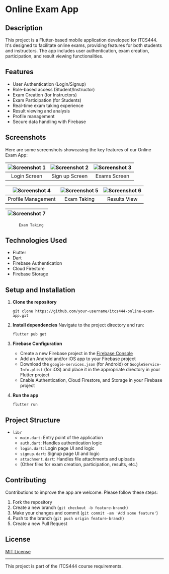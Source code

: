 # Online Exam App

## Description

This project is a Flutter-based mobile application developed for ITCS444. It's designed to facilitate online exams, providing features for both students and instructors. The app includes user authentication, exam creation, participation, and result viewing functionalities.

## Features

- User Authentication (Login/Signup)
- Role-based access (Student/Instructor)
- Exam Creation (for Instructors)
- Exam Participation (for Students)
- Real-time exam taking experience
- Result viewing and analysis
- Profile management
- Secure data handling with Firebase

## Screenshots

Here are some screenshots showcasing the key features of our Online Exam App:

| ![Screenshot 1]([images/](https://github.com/altenen-dev/online_exam_app/blob/master/images/)picture1.png) | ![Screenshot 2]([images/](https://github.com/altenen-dev/online_exam_app/blob/master/images/)picture2.png) | ![Screenshot 3]([images/](https://github.com/altenen-dev/online_exam_app/blob/master/images/)picture3.png) |
|:-----------------------------------:|:-----------------------------------:|:-----------------------------------:|
|            Login Screen              |            Sign up Screen              |         Exams Screen               |

| ![Screenshot 4]([images/](https://github.com/altenen-dev/online_exam_app/blob/master/images/)picture4.png) | ![Screenshot 5]([images/](https://github.com/altenen-dev/online_exam_app/blob/master/images/)picture5.png) | ![Screenshot 6]([images/](https://github.com/altenen-dev/online_exam_app/blob/master/images/)picture6.png) |
|:-----------------------------------:|:-----------------------------------:|:-----------------------------------:|
|          Profile Management           |            Exam Taking          |        Results View            |



| ![Screenshot 7]([images/](https://github.com/altenen-dev/online_exam_app/blob/master/images/)picture7.png) | 
|:-----------------------------------:|
          Exam Taking           

## Technologies Used

- Flutter
- Dart
- Firebase Authentication
- Cloud Firestore
- Firebase Storage

## Setup and Installation

1. **Clone the repository**
   ```
   git clone https://github.com/your-username/itcs444-online-exam-app.git
   ```

2. **Install dependencies**
   Navigate to the project directory and run:
   ```
   flutter pub get
   ```

3. **Firebase Configuration**
   - Create a new Firebase project in the [Firebase Console](https://console.firebase.google.com/)
   - Add an Android and/or iOS app to your Firebase project
   - Download the `google-services.json` (for Android) or `GoogleService-Info.plist` (for iOS) and place it in the appropriate directory in your Flutter project
   - Enable Authentication, Cloud Firestore, and Storage in your Firebase project

4. **Run the app**
   ```
   flutter run
   ```

## Project Structure

- `lib/`
  - `main.dart`: Entry point of the application
  - `auth.dart`: Handles authentication logic
  - `login.dart`: Login page UI and logic
  - `signup.dart`: Signup page UI and logic
  - `attachment.dart`: Handles file attachments and uploads
  - (Other files for exam creation, participation, results, etc.)

## Contributing

Contributions to improve the app are welcome. Please follow these steps:

1. Fork the repository
2. Create a new branch (`git checkout -b feature-branch`)
3. Make your changes and commit (`git commit -am 'Add some feature'`)
4. Push to the branch (`git push origin feature-branch`)
5. Create a new Pull Request

## License

[MIT License](LICENSE)

---

This project is part of the ITCS444 course requirements.

